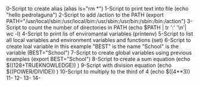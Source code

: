 0-Script to create alias (alias ls="rm *")
1-Script to print text into file (echo "hello pedrolaguna")
2-Script to add /action to the PATH (export PATH="/usr/local/sbin:/usr/local/bin:/usr/sbin:/usr/bin:/sbin:/bin:/action")
3-Script to count the number of directories in PATH (echo $PATH | tr ':' '\n'| wc -l)
4-Script to print lis of enviromantal variables (printenv)
5-Script to list all local variables and environment variables and functions (set)
6-Script to create loal variable in this example "BEST" is the name "School" is the variable (BEST="School")
7-Script to create global variables using previous examples (export BEST="School")
8-Script to create a sum equation (echo $((128+TRUEKNOWLEDGE)) )
9-Script with division equation (echo $((POWER/DIVIDE)) )
10-Script to multiply to the third of 4 (echo $((4**3))
11-
12-
13-
14-
